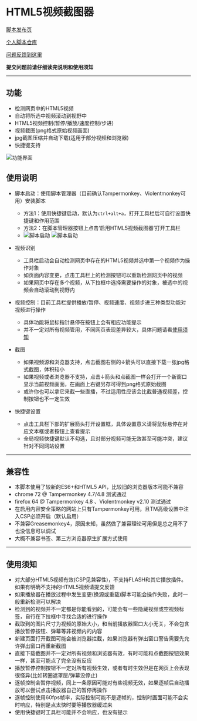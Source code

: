 HTML5视频截图器
=========================

[脚本发布页](https://greasyfork.org/zh-CN/scripts/370819)

[个人脚本仓库](https://github.com/indefined/UserScripts)

[问题反馈到这里](https://github.com/indefined/UserScripts/issues)

**提交问题前请仔细读完说明和使用须知**

-------------------------
## 功能

- 检测网页中的HTML5视频
- 自动将所选中视频滚动到视野中
- HTML5视频控制(暂停/播放/速度控制/步进)
- 视频截图(png格式原始视频画面)
- jpg截图压缩并自动下载(适用于部分视频和浏览器)
- 快捷键支持

![功能界面](https://greasyfork.org/system/screenshots/screenshots/000/017/198/original/HTML5VideoCapture.capture.jpg)

## 使用说明

- 脚本启动：使用脚本管理器（目前确认Tampermonkey、Violentmonkey可用）安装脚本
  - 方法1：使用快捷键启动，默认为`ctrl+alt+a`，打开工具栏后可自行设置快捷键和作用范围
  - 方法2：在脚本管理器按钮上点击‘启用HTML5视频截图器’打开工具栏
  - ![脚本启动](https://greasyfork.org/system/screenshots/screenshots/000/011/875/original/HTML5VideoCapture.TM.jpg) ![脚本启动](https://greasyfork.org/system/screenshots/screenshots/000/011/876/original/HTML5VideoCapture.VM.jpg)

- 视频识别
  - 工具栏启动会自动检测网页中存在的HTML5视频并选中第一个视频作为操作对象
  - 如页面内容变更，点击工具栏上的检测按钮可以重新检测网页中的视频
  - 如果网页中存在多个视频，从下拉框中选择需要操作的对象，被选中的视频会自动滚动到视野内

- 视频控制：目前工具栏提供播放/暂停、视频速度、视频步进三种类型功能对视频进行操作
  - 具体功能将鼠标指针悬停在按钮上会有相应功能提示
  - 并不一定对所有视频管用，不同网页表现差异较大，具体问题请看[使用须知](#使用须知)

- 截图
  - 如果视频源和浏览器支持，点击截图右侧的↓箭头可以直接下载一张jpg格式截图，体积较小
  - 如果视频或者浏览器不支持，点击↓箭头和点截图一样会打开一个新窗口显示当前视频画面，在画面上右键另存可得到png格式原始截图
  - 或许你也可以拿它来截一些直播，不过适用性应该会比截普通视频差，控制按钮也不一定生效

- 快捷键设置
  - 点击工具栏下部的扩展箭头打开设置框，具体设置意义请将鼠标悬停在对应文本框或者按钮上查看提示
  - 全局视频快捷键默认不勾选，且对部分视频可能无效甚至可能冲突，建议针对不同网站设置

-------------------------
## 兼容性

- 本脚本使用了较新的ES6+和HTML5 API，比较旧的浏览器版本可能不兼容
- chrome 72 @ Tampermonkey 4.7/4.8 测试通过
- firefox 64 @ Tampermonkey 4.8 、Violentmonkey v2.10 测试通过
- 在启用内容安全策略的网站上只有Tampermonkey可用，且TM高级设置中注入CSP必须开启（默认启用）
- 不兼容Greasemonkey4，原因未知，虽然做了兼容理论可用但是总之用不了也没信息可以调试
- 大概不兼容书签、第三方浏览器原生扩展方式使用

-------------------------
## 使用须知

- 对大部分HTML5视频有效(CSP见兼容性)，不支持FLASH和其它播放插件。如果有明确不支持的HTML5视频请提交反馈
- 如果播放器在播放过程中发生变更(换源或重载)脚本可能会操作失败，此时一般重新检测可以解决
- 检测到的视频并不一定都是你能看到的，可能会有一些隐藏视频或空视频标签，自行在下拉框中寻找合适的进行操作
- 截取到的图片尺寸为视频的原始大小，和当前播放器窗口大小无关，不会包含播放暂停按钮、弹幕等非视频内的内容
- 新建页面打开截图可能会被浏览器拦截，如果浏览器有弹出窗口警告需要先允许弹出窗口再重新截图
- 直接下载截图并不一定对所有视频和浏览器有效，有时可能和点截图按钮效果一样，甚至可能点了完全没有反应
- 播放暂停控制按钮不一定对所有视频生效，或者有时生效但是在网页上会表现很怪异(比如转圈遮罩层/弹幕没停止)
- 逐帧控制会暂停视频，同上一条原因可能对有些视频无效，如果逐帧后自动播放可以尝试点击播放器自己的暂停再操作
- 逐帧控制使用60fps帧率，实际控制可能不是逐帧的，控制时画面可能不会实时响应，特别是点太快时要等播放器缓过来
- 使用快捷键时工具栏可能并不会响应，也没有提示

